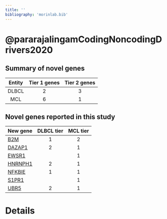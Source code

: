 ```yaml
---
title: ''
bibliography: 'morinlab.bib'
---
```


# @pararajalingamCodingNoncodingDrivers2020
## Summary of novel genes

|Entity| Tier 1 genes| Tier 2 genes|
|:-:|:-:|:-:|
|DLBCL|2|3|
|MCL|6|1|

## Novel genes reported in this study

|New gene|DLBCL tier|MCL tier|
|:-|:-:|:-:|
|[B2M](B2M)|1 |2 |
|[DAZAP1](DAZAP1)|2 |1 |
|[EWSR1](EWSR1)| |1 |
|[HNRNPH1](HNRNPH1)|2 |1 |
|[NFKBIE](NFKBIE)|1 |1 |
|[S1PR1](S1PR1)| |1 |
|[UBR5](UBR5)|2 |1 |

# Details

